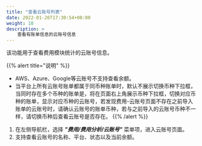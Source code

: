 ```yaml
---
title: "查看云账号列表"
date: 2022-01-26T17:30:54+08:00
weight: 10
description: >
    查看有账单信息的云账号信息
---
```


该功能用于查看费用模块统计的云账号信息。

{{% alert title="说明" %}}
- AWS、Azure、Google等云账号不支持查看余额。
- 当平台上所有云账号账单都属于同币种账单时，默认不展示切换币种下拉框，当同时存在多个币种的账单是，将在页面右上角展示币种下拉框，切换对应币种的账单，显示对应币种的云账号，若发现费用-云账号页面不存在之前导入账单的云账号时，请确认云账号的账单币种，若与之前导入的云账号币种不一样，请切换币种后查看云账号是否存在。
{{% /alert %}}

1. 在左侧导航栏，选择 **_"费用/费用分析/云账号"_** 菜单项，进入云账号页面。
2. 支持查看云账号的名称、平台、状态以及当前余额。
